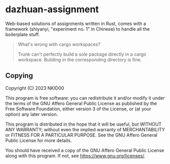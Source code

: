 # dazhuan-assignment

Web-based solutions of assignments written in Rust, comes with a framework (shiyanyi, "experiment no. 1" in Chinese) to handle all the boilerplate stuff.

> What's wrong with cargo workspaces?
>
> Trunk can't perfectly build a sole package directly in a cargo workspace. Building in the corresponding directory is fine.

## Copying

Copyright (C) 2023 NKID00

This program is free software: you can redistribute it and/or modify it under the terms of the GNU Affero General Public License as published by the Free Software Foundation, either version 3 of the License, or (at your option) any later version.

This program is distributed in the hope that it will be useful, but WITHOUT ANY WARRANTY; without even the implied warranty of MERCHANTABILITY or FITNESS FOR A PARTICULAR PURPOSE. See the GNU Affero General Public License for more details.

You should have received a copy of the GNU Affero General Public License along with this program. If not, see <https://www.gnu.org/licenses/>.
